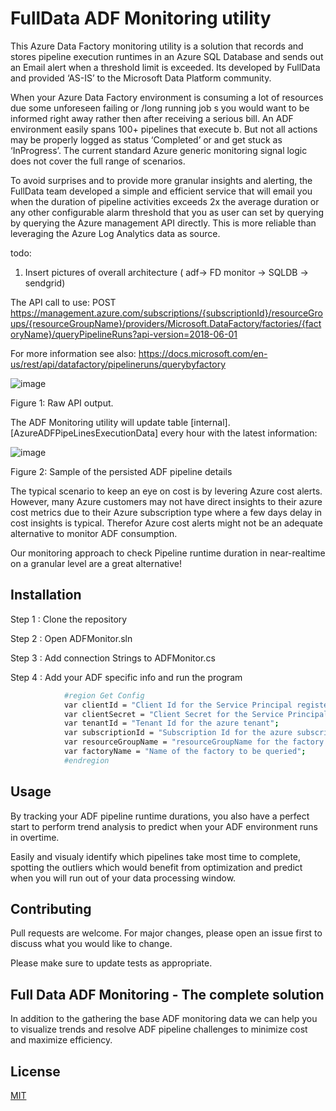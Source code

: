 # FullData ADF Monitoring utility

This Azure Data Factory monitoring utility is a solution that records and stores pipeline execution runtimes in an Azure SQL Database and sends out an Email alert when a threshold limit is exceeded. Its developed by FullData and provided ‘AS-IS’ to the Microsoft Data Platform community.


When your Azure Data Factory environment is consuming a lot of resources due some unforeseen failing or /long running job s you would want to be informed right away rather then after receiving a serious bill. An ADF environment easily spans 100+ pipelines that execute b. But not all actions may be properly logged as status ‘Completed’ or and get stuck as ‘InProgress’. The current standard Azure generic monitoring signal logic does not cover the full range of scenarios.


To avoid surprises and to provide more granular insights and alerting, the FullData team developed a simple and efficient service that will email you when the duration of pipeline activities exceeds 2x the average duration or any other configurable alarm threshold that you as user can set by querying by querying the Azure management API directly. This is more reliable than leveraging the Azure Log Analytics data as source.


todo:  
1) Insert pictures of overall architecture ( adf-> FD monitor -> SQLDB -> sendgrid)  

The API call to use: 
POST https://management.azure.com/subscriptions/{subscriptionId}/resourceGroups/{resourceGroupName}/providers/Microsoft.DataFactory/factories/{factoryName}/queryPipelineRuns?api-version=2018-06-01

For more information see also: https://docs.microsoft.com/en-us/rest/api/datafactory/pipelineruns/querybyfactory

![image](https://user-images.githubusercontent.com/79724599/109359528-a224e600-78ab-11eb-8666-37e4041e8037.png)

Figure 1:  Raw API output.


The ADF Monitoring utility will update table [internal].[AzureADFPipeLinesExecutionData] every hour with the latest information: 

![image](https://user-images.githubusercontent.com/79724599/109359548-ae10a800-78ab-11eb-97e8-42499db56245.png)

Figure 2: Sample of the persisted ADF pipeline details


The typical scenario to keep an eye on cost is by levering Azure cost alerts. However, many Azure customers may not have direct insights to their azure cost metrics due to their Azure subscription type where a few days delay in cost insights is typical. Therefor Azure cost alerts might not be an adequate alternative to monitor ADF consumption. 

Our monitoring approach to check Pipeline runtime duration in near-realtime on a granular level are a great alternative! 


## Installation

Step 1 : Clone the repository


Step 2 : Open ADFMonitor.sln


Step 3 : Add connection Strings to ADFMonitor.cs


Step 4 : Add your ADF specific info and run the program



```bash
            #region Get Config
            var clientId = "Client Id for the Service Principal registered";
            var clientSecret = "Client Secret for the Service Principal registered";
            var tenantId = "Tenant Id for the azure tenant";
            var subscriptionId = "Subscription Id for the azure subscription";
            var resourceGroupName = "resourceGroupName for the factory to be queried";
            var factoryName = "Name of the factory to be queried";
            #endregion
```
## Usage

By tracking your ADF pipeline runtime durations, you also have a perfect start to perform trend analysis to predict when your ADF environment runs in overtime.

Easily and visualy identify which pipelines take most time to complete, spotting the outliers which would benefit from optimization and predict when you will run out of your data processing window. 

## Contributing
Pull requests are welcome. For major changes, please open an issue first to discuss what you would like to change.

Please make sure to update tests as appropriate.

## Full Data ADF Monitoring - The complete solution

In addition to the gathering the base ADF monitoring data we can help you to visualize trends and resolve ADF pipeline challenges to minimize cost and maximize efficiency.

## License
[MIT](https://choosealicense.com/licenses/mit/)
